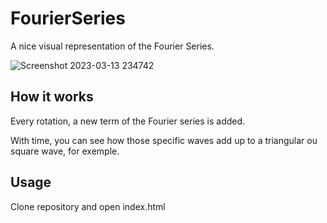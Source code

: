 # FourierSeries

A nice visual representation of the Fourier Series.

![Screenshot 2023-03-13 234742](https://user-images.githubusercontent.com/78967454/224880155-485f0512-bf65-4962-b802-762c9949a839.png)

## How it works
Every rotation, a new term of the Fourier series is added.

With time, you can see how those specific waves add up to a triangular ou square wave, for exemple.

## Usage
Clone repository and open index.html
